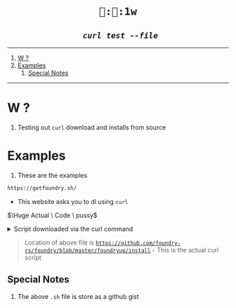 <h1 align="center"><code> 👅:🎂:1w </code></h1>
<h2 align="center"><i><code> curl test --file</code></i></h2>

----
1. [W ?](#w-)
2. [Examples](#examples)
   1. [Special Notes](#special-notes)

----

# W ? 

1. Testing out `curl` download and installs from source 

# Examples 

1. These are the examples 

```sh 
https://getfoundry.sh/
```
- This website asks you to dl using `curl` 

$\Huge Actual \ Code \ pussy$ 

<details>

<summary> 
Script downloaded via the curl command
</summary>

```sh 
#!/usr/bin/env bash
set -e

echo Installing foundryup...

FOUNDRY_DIR=${FOUNDRY_DIR-"$HOME/.foundry"}
FOUNDRY_BIN_DIR="$FOUNDRY_DIR/bin"
FOUNDRY_MAN_DIR="$FOUNDRY_DIR/share/man/man1"

BIN_URL="https://raw.githubusercontent.com/foundry-rs/foundry/master/foundryup/foundryup"
BIN_PATH="$FOUNDRY_BIN_DIR/foundryup"

# Create the .foundry bin directory and foundryup binary if it doesn't exist.
mkdir -p $FOUNDRY_BIN_DIR
curl -# -L $BIN_URL -o $BIN_PATH
chmod +x $BIN_PATH

# Create the man directory for future man files if it doesn't exist.
mkdir -p $FOUNDRY_MAN_DIR

# Store the correct profile file (i.e. .profile for bash or .zshrc for ZSH).
case $SHELL in
*/zsh)
    PROFILE=$HOME/.zshrc
    PREF_SHELL=zsh
    ;;
*/bash)
    PROFILE=$HOME/.bashrc
    PREF_SHELL=bash
    ;;
*/fish)
    PROFILE=$HOME/.config/fish/config.fish
    PREF_SHELL=fish
    ;;
*/ash)
    PROFILE=$HOME/.profile
    PREF_SHELL=ash
    ;;
*)
    echo "foundryup: could not detect shell, manually add ${FOUNDRY_BIN_DIR} to your PATH."
    exit 1
esac

# Only add foundryup if it isn't already in PATH.
if [[ ":$PATH:" != *":${FOUNDRY_BIN_DIR}:"* ]]; then
    # Add the foundryup directory to the path and ensure the old PATH variables remain.
    echo >> $PROFILE && echo "export PATH=\"\$PATH:$FOUNDRY_BIN_DIR\"" >> $PROFILE
fi

# Warn MacOS users that they may need to manually install libusb via Homebrew:
if [[ "$OSTYPE" =~ ^darwin && ! -f /usr/local/opt/libusb/lib/libusb-1.0.0.dylib ]]; then
    echo && echo "warning: libusb not found. You may need to install it manually on MacOS via Homebrew (brew install libusb)."
fi

echo && echo "Detected your preferred shell is ${PREF_SHELL} and added foundryup to PATH. Run 'source ${PROFILE}' or start a new terminal session to use foundryup."
echo "Then, simply run 'foundryup' to install Foundry."

```

</details>

> Location of above file is [`https://github.com/foundry-rs/foundry/blob/master/foundryup/install`](https://github.com/foundry-rs/foundry/blob/master/foundryup/install) - This is the actual curl script



## Special Notes 

1. The above `.sh` file is store as a github gist 